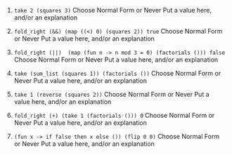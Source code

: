 1. `take 2 (squares 3)`
Choose Normal Form or Never
Put a value here, and/or an explanation

2. `fold_right (&&) (map ((<) 0) (squares 2)) true`
Choose Normal Form or Never
Put a value here, and/or an explanation

3. `fold_right (||)  (map (fun n -> n mod 3 = 0) (factorials ())) false`
Choose Normal Form or Never
Put a value here, and/or an explanation

4. `take (sum_list (squares 1)) (factorials ())`
Choose Normal Form or Never
Put a value here, and/or an explanation

5. `take 1 (reverse (squares 2))`
Choose Normal Form or Never
Put a value here, and/or an explanation

6. `fold_right (+) (take 1 (factorials ())) 0`
Choose Normal Form or Never
Put a value here, and/or an explanation

7. `(fun x -> if false then x else ()) (flip 0 0)`
Choose Normal Form or Never
Put a value here, and/or an explanation
